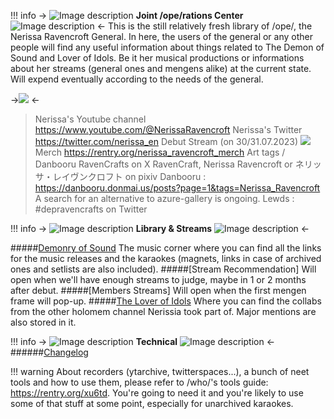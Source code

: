 !!! info
     -> ![Image description](https://files.catbox.moe/f9inkg.png)  **Joint /ope/rations Center**  ![Image description](https://files.catbox.moe/f9inkg.png) <-
This is the still relatively fresh library of /ope/, the Nerissa Ravencroft General. In here, the users of the general or any other people will find any useful information about things related to The Demon of Sound and Lover of Idols. Be it her musical productions or informations about her streams (general ones and mengens alike) at the current state. Will expend eventually according to the needs of the general.



->![](https://pbs.twimg.com/profile_banners/1656528951303614464/1690339905/600x200) <-

>Nerissa's Youtube channel
https://www.youtube.com/@NerissaRavencroft
>Nerissa's Twitter
https://twitter.com/nerissa_en
>Debut Stream (on 30/31.07.2023)
[![](https://files.catbox.moe/8oyixc.jpg)](https://www.youtube.com/watch?v=gg3SrFzHn9M)
>Merch
https://rentry.org/nerissa_ravencroft_merch
>Art tags / Danbooru
RavenCrafts on X
RavenCraft, Nerissa Ravencroft or ネリッサ・レイヴンクロフト on pixiv
Danbooru : https://danbooru.donmai.us/posts?page=1&tags=Nerissa_Ravencroft
A search for an alternative to azure-gallery is ongoing.
Lewds : #depravencrafts on Twitter


!!! info
     -> ![Image description](https://files.catbox.moe/f9inkg.png)  **Library & Streams**  ![Image description](https://files.catbox.moe/f9inkg.png) <-

#####[Demonry of Sound](https://rentry.org/karaokes_songs_v0)
The music corner where you can find all the links for the music releases and the karaokes (magnets, links in case of archived ones and setlists are also included).
#####[Stream Recommendation]
Will open when we'll have enough streams to judge, maybe in 1 or 2 months after debut.
#####[Members Streams]
Will open when the first mengen frame will pop-up.
#####[The Lover of Idols](https://rentry.org/Past_mentions_and_collabs_on_other_girls_channels)
Where you can find the collabs from the other holomem channel Nerissia took part of. Major mentions are also stored in it.

!!! info
     -> ![Image description](https://files.catbox.moe/f9inkg.png)  **Technical**  ![Image description](https://files.catbox.moe/f9inkg.png) <-
######[Changelog](https://rentry.org/List_of_updates)


!!! warning About recorders (ytarchive, twitterspaces...), a bunch of neet tools and how to use them, please refer to /who/'s tools guide: https://rentry.org/xu6td. You're going to need it and you're likely to use some of that stuff at some point, especially for unarchived karaokes.